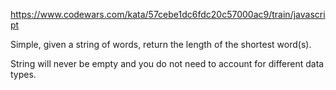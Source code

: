 https://www.codewars.com/kata/57cebe1dc6fdc20c57000ac9/train/javascript

Simple, given a string of words, return the length of the shortest word(s).

String will never be empty and you do not need to account for different data types.

